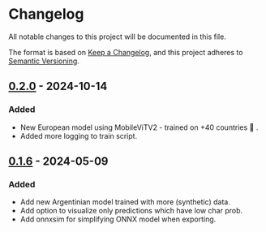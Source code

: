 # Changelog

All notable changes to this project will be documented in this file.

The format is based on [Keep a Changelog](https://keepachangelog.com/en/1.1.0/),
and this project adheres to [Semantic Versioning](https://semver.org/spec/v2.0.0.html).

## [0.2.0] - 2024-10-14

### Added

- New European model using MobileViTV2 - trained on +40 countries 🚀 .
- Added more logging to train script.

[0.2.0]: https://github.com/ankandrew/fast-plate-ocr/compare/v0.1.6...v0.2.0

## [0.1.6] - 2024-05-09

### Added

- Add new Argentinian model trained with more (synthetic) data.
- Add option to visualize only predictions which have low char prob.
- Add onnxsim for simplifying ONNX model when exporting.

[0.1.6]: https://github.com/ankandrew/fast-plate-ocr/compare/v0.1.5...v0.1.6
